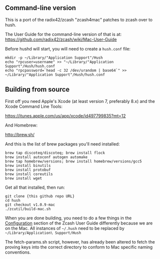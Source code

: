 Command-line version
--------------------

This is a port of the radix42/zcash "zcash4mac" patches to zcash over to hush.

The User Guide for the command-line version of that is at:
https://github.com/radix42/zcash/wiki/Mac-User-Guide

Before hushd will start, you will need to create a `hush.conf` file:
```
mkdir -p ~/Library/"Application Support"/Hush
echo "rpcuser=username" >> "~/Library/"Application Support"/Hush/hush.conf
echo "rpcpassword=`head -c 32 /dev/urandom | base64`" >> ~/Library/"Application Support"/Hush/hush.conf
```

Building from source
--------------------

First off you need Apple's Xcode (at least version 7, preferably 8.x) and the Xcode Command Line Tools:

https://itunes.apple.com/us/app/xcode/id497799835?mt=12

And Homebrew:

http://brew.sh/

And this is the list of brew packages you'll need installed:

```shell
brew tap discoteq/discoteq; brew install flock
brew install autoconf autogen automake
brew tap homebrew/versions; brew install homebrew/versions/gcc5
brew install binutils
brew install protobuf
brew install coreutils
brew install wget
```

Get all that installed, then run:

```shell
git clone {this github repo URL}
cd hush
git checkout v1.0.9-mac
./zcutil/build-mac.sh
```
When you are done building, you need to do a few things in the [Configuration](https://github.com/zcash/zcash/wiki/1.0-User-Guide#configuration) section of the Zcash User Guide differently because we are on the Mac. All instances of `~/.hush` need to be replaced by `~/Library/Application\ Support/Hush` 

The fetch-params.sh script, however, has already been altered to fetch the proving keys into the correct directory to conform to Mac specific naming conventions.

